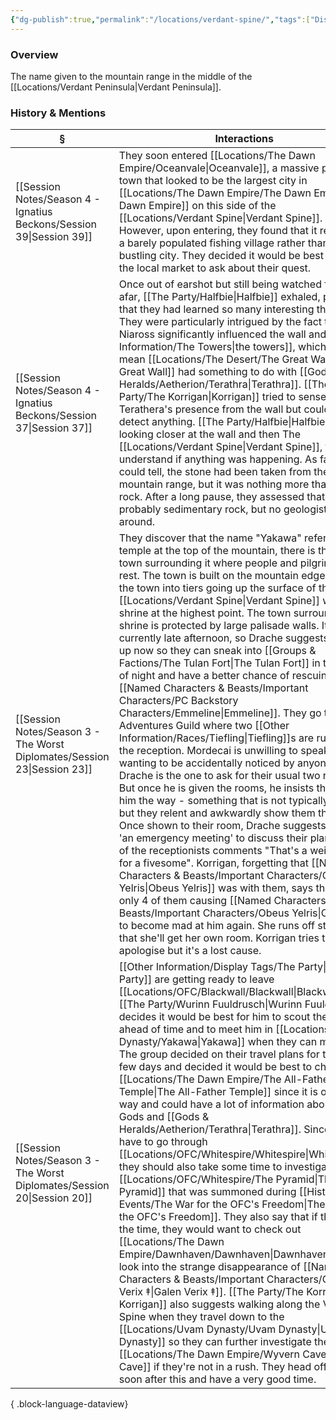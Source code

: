 ```yaml
---
{"dg-publish":true,"permalink":"/locations/verdant-spine/","tags":["Display"],"updated":"2025-06-11T21:55:59.452+01:00"}
---
```


### Overview
The name given to the mountain range in the middle of the [[Locations/Verdant Peninsula\|Verdant Peninsula]].

### History & Mentions
| §                                                                           | Interactions                                                                                                                                                                                                                                                                                                                                                                                                                                                                                                                                                                                                                                                                                                                                                                                                                                                                                                                                                                                                                                                                                                                                                                                                                                                                                                                                                                                                |
| --------------------------------------------------------------------------- | ----------------------------------------------------------------------------------------------------------------------------------------------------------------------------------------------------------------------------------------------------------------------------------------------------------------------------------------------------------------------------------------------------------------------------------------------------------------------------------------------------------------------------------------------------------------------------------------------------------------------------------------------------------------------------------------------------------------------------------------------------------------------------------------------------------------------------------------------------------------------------------------------------------------------------------------------------------------------------------------------------------------------------------------------------------------------------------------------------------------------------------------------------------------------------------------------------------------------------------------------------------------------------------------------------------------------------------------------------------------------------------------------------------- |
| [[Session Notes/Season 4 - Ignatius Beckons/Session 39\|Session 39]]     | They soon entered [[Locations/The Dawn Empire/Oceanvale\|Oceanvale]], a massive portside town that looked to be the largest city in [[Locations/The Dawn Empire/The Dawn Empire\|the Dawn Empire]] on this side of the [[Locations/Verdant Spine\|Verdant Spine]]. However, upon entering, they found that it resembled a barely populated fishing village rather than a bustling city. They decided it would be best to visit the local market to ask about their quest.                                                                                                                                                                                                                                                                                                                                                                                                                                                                                                                                                                                                                                                                                                                                                                                                                                                                                                                                                                                                                                            |
| [[Session Notes/Season 4 - Ignatius Beckons/Session 37\|Session 37]]     | Once out of earshot but still being watched from afar, [[The Party/Halfbie\|Halfbie]] exhaled, pleased that they had learned so many interesting things. They were particularly intrigued by the fact that Niaross significantly influenced the wall and [[Other Information/The Towers\|the towers]], which could mean [[Locations/The Desert/The Great Wall\|the Great Wall]] had something to do with [[Gods & Heralds/Aetherion/Terathra\|Terathra]]. [[The Party/The Korrigan\|Korrigan]] tried to sense Terathera's presence from the wall but couldn't detect anything. [[The Party/Halfbie\|Halfbie]], looking closer at the wall and then The [[Locations/Verdant Spine\|Verdant Spine]], tried to understand if anything was happening. As far as they could tell, the stone had been taken from the mountain range, but it was nothing more than regular rock. After a long pause, they assessed that it was probably sedimentary rock, but no geologists were around.                                                                                                                                                                                                                                                                                                                                                                                                                                                                                                                                                                                                          |
| [[Session Notes/Season 3 - The Worst Diplomates/Session 23\|Session 23]] | They discover that the name "Yakawa" refers to a temple at the top of the mountain, there is then a town surrounding it where people and pilgrims live or rest. The town is built on the mountain edge breaking the town into tiers going up the surface of the [[Locations/Verdant Spine\|Verdant Spine]] with the shrine at the highest point. The town surrounding the shrine is protected by large palisade walls. It is currently late afternoon, so Drache suggests resting up now so they can sneak into [[Groups & Factions/The Tulan Fort\|The Tulan Fort]] in the dead of night and have a better chance of rescuing [[Named Characters & Beasts/Important Characters/PC Backstory Characters/Emmeline\|Emmeline]]. They go to the Adventures Guild where two [[Other Information/Races/Tiefling\|Tiefling]]s are running the reception. Mordecai is unwilling to speak, not wanting to be accidentally noticed by anyone, so Drache is the one to ask for their usual two rooms. But once he is given the rooms, he insists they show him the way - something that is not typically at all, but they relent and awkwardly show them the way. Once shown to their room, Drache suggests having 'an emergency meeting' to discuss their plans. One of the receptionists comments "That's a weird name for a fivesome". Korrigan, forgetting that [[Named Characters & Beasts/Important Characters/Obeus Yelris\|Obeus Yelris]] was with them, says there are only 4 of them causing [[Named Characters & Beasts/Important Characters/Obeus Yelris\|Obeus]] to become mad at him again. She runs off stating that she'll get her own room. Korrigan tries to apologise but it's a lost cause. |
| [[Session Notes/Season 3 - The Worst Diplomates/Session 20\|Session 20]] | [[Other Information/Display Tags/The Party\|The Party]] are getting ready to leave [[Locations/OFC/Blackwall/Blackwall\|Blackwall]], [[The Party/Wurinn Fuuldrusch\|Wurinn Fuuldrusch]] decides it would be best for him to scout the area out ahead of time and to meet him in [[Locations/Uvam Dynasty/Yakawa\|Yakawa]] when they can make it. The group decided on their travel plans for the next few days and decided it would be best to check out [[Locations/The Dawn Empire/The All-Father Temple\|The All-Father Temple]] since it is on the way and could have a lot of information about the Gods and [[Gods & Heralds/Aetherion/Terathra\|Terathra]]. Since they have to go through [[Locations/OFC/Whitespire/Whitespire\|Whitespire]], they should also take some time to investigate [[Locations/OFC/Whitespire/The Pyramid\|The Pyramid]] that was summoned during [[History & Events/The War for the OFC's Freedom\|The War for the OFC's Freedom]]. They also say that if they have the time, they would want to check out [[Locations/The Dawn Empire/Dawnhaven/Dawnhaven\|Dawnhaven]] to look into the strange disappearance of [[Named Characters & Beasts/Important Characters/Galen Verix ‡\|Galen Verix ‡]]. [[The Party/The Korrigan\|The Korrigan]] also suggests walking along the Verdant Spine when they travel down to the [[Locations/Uvam Dynasty/Uvam Dynasty\|Uvam Dynasty]] so they can further investigate the [[Locations/The Dawn Empire/Wyvern Cave\|Wyvern Cave]] if they're not in a rush. They head off pretty soon after this and have a very good time.                                                                                                                                                                                                                                                                                                                                                                                 |

{ .block-language-dataview}